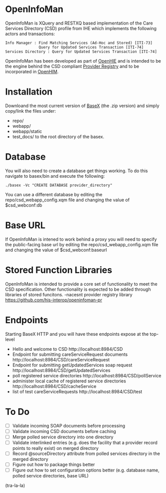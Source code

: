 OpenInfoMan
===========

OpenInfoMan is XQuery and RESTXQ based implementation of the Care Services Directory (CSD) profile from IHE which implements the following actors and transactions:

    Info Manager : Find Matching Services (Ad-Hoc and Stored) [ITI-73]
                   Query for Updated Services Transaction [ITI-74]
    Services Directory : Query for Updated Services Transaction [ITI-74]

OpenInfoMan has been developed as part of <a href="http://ohie.org">OpenHIE</a> and is intended to be the engine behind the CSD compliant <a href="https://wiki.ohie.org/display/SUB/Provider+Registry+Community">Provider Registry</a> and to be incorporated in <a href="http://openhim.org/">OpenHIM</a>.


Installation
============
Downloand the most current version of <a href="http://basex.org">BaseX</a> (the .zip version) and simply copy/link the files under:
- repo/
- webapp/
- webapp/static
- test_docs/
to the root directory of the basex.

Database
========
You will also need to create a database  get things working. To do this navigate to basex/bin and execute the following:

  `./basex -Vc "CREATE DATABASE provider_directory"`
  
You can use a different database by editing the repo/csd_webapp_config.xqm file and changing the value of $csd_webconf:db

Base URL
========
If OpenInfoMan is intened to work behind a proxy you will need to specify the public-facing base url by editing the repo/csd_webapp_config.xqm file and changing the value of $csd_webconf:baseurl

Stored Function Libraries
=========================
OpenInfoMan is intended to provide a core set of functionality to meet the CSD specification.  Other functionality is expected to be added through libraries of stored funcitons.
-nacesnt provider registry library https://github.com/his-interop/openinfoman-pr

Endpoints
=========
Starting BaseX HTTP and you will have these endpoints expose at the top-level

- Hello and welcome to CSD  http://localhost:8984/CSD
- Endpoint for submitting careServiceRequest documents http://localhost:8984/CSD/careServiceRequest
- Endpoint for submitting getUpdatedServices soap request http://localhost:8984/CSD/getUpdatedServices
- poll registered service directories http://localhost:8984/CSD/pollService
- administer local cache of registered service directories http://localhost:8984/CSD/cacheService
- list of test careServiceRequests http://localhost:8984/CSD/test

To Do
=====
- [ ] Validate incoming SOAP documents before processing
- [ ] Validate incoming CSD documents before caching
- [ ] Merge polled service directory into one directory
- [ ] Validate interlinked entries (e.g. does the facility that a provider record points to really exist) on merged directory
- [ ] Record @sourceDirectory attribute from polled services directory in the merged directory
- [ ] Figure out how to package things better
- [ ] Figure out how to set configuration options better (e.g. database name, polled service directories, base URL) 
 
(tra-la-la)

